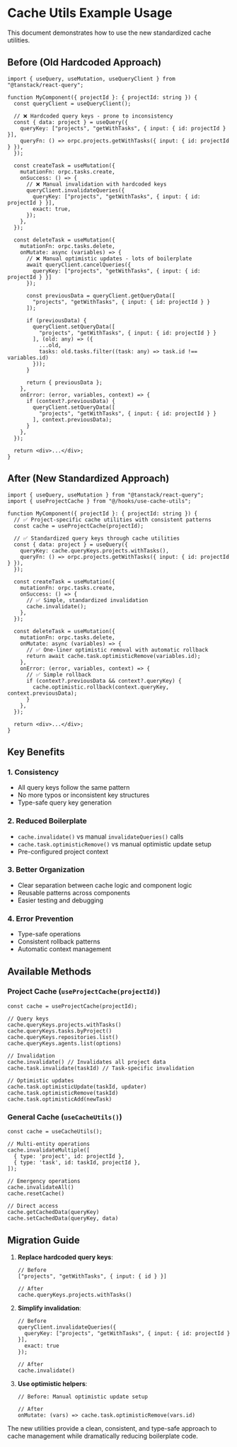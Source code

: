 # Cache Utils Example Usage

This document demonstrates how to use the new standardized cache utilities.

## Before (Old Hardcoded Approach)

```tsx
import { useQuery, useMutation, useQueryClient } from "@tanstack/react-query";

function MyComponent({ projectId }: { projectId: string }) {
  const queryClient = useQueryClient();

  // ❌ Hardcoded query keys - prone to inconsistency  
  const { data: project } = useQuery({
    queryKey: ["projects", "getWithTasks", { input: { id: projectId } }],
    queryFn: () => orpc.projects.getWithTasks({ input: { id: projectId } }),
  });

  const createTask = useMutation({
    mutationFn: orpc.tasks.create,
    onSuccess: () => {
      // ❌ Manual invalidation with hardcoded keys
      queryClient.invalidateQueries({
        queryKey: ["projects", "getWithTasks", { input: { id: projectId } }],
        exact: true,
      });
    },
  });

  const deleteTask = useMutation({
    mutationFn: orpc.tasks.delete,
    onMutate: async (variables) => {
      // ❌ Manual optimistic updates - lots of boilerplate
      await queryClient.cancelQueries({
        queryKey: ["projects", "getWithTasks", { input: { id: projectId } }]
      });
      
      const previousData = queryClient.getQueryData([
        "projects", "getWithTasks", { input: { id: projectId } }
      ]);
      
      if (previousData) {
        queryClient.setQueryData([
          "projects", "getWithTasks", { input: { id: projectId } }
        ], (old: any) => ({
          ...old,
          tasks: old.tasks.filter((task: any) => task.id !== variables.id)
        }));
      }
      
      return { previousData };
    },
    onError: (error, variables, context) => {
      if (context?.previousData) {
        queryClient.setQueryData([
          "projects", "getWithTasks", { input: { id: projectId } }
        ], context.previousData);
      }
    },
  });

  return <div>...</div>;
}
```

## After (New Standardized Approach)

```tsx
import { useQuery, useMutation } from "@tanstack/react-query";
import { useProjectCache } from "@/hooks/use-cache-utils";

function MyComponent({ projectId }: { projectId: string }) {
  // ✅ Project-specific cache utilities with consistent patterns
  const cache = useProjectCache(projectId);

  // ✅ Standardized query keys through cache utilities
  const { data: project } = useQuery({
    queryKey: cache.queryKeys.projects.withTasks(),
    queryFn: () => orpc.projects.getWithTasks({ input: { id: projectId } }),
  });

  const createTask = useMutation({
    mutationFn: orpc.tasks.create,
    onSuccess: () => {
      // ✅ Simple, standardized invalidation
      cache.invalidate();
    },
  });

  const deleteTask = useMutation({
    mutationFn: orpc.tasks.delete,
    onMutate: async (variables) => {
      // ✅ One-liner optimistic removal with automatic rollback
      return await cache.task.optimisticRemove(variables.id);
    },
    onError: (error, variables, context) => {
      // ✅ Simple rollback
      if (context?.previousData && context?.queryKey) {
        cache.optimistic.rollback(context.queryKey, context.previousData);
      }
    },
  });

  return <div>...</div>;
}
```

## Key Benefits

### 1. **Consistency**
- All query keys follow the same pattern
- No more typos or inconsistent key structures
- Type-safe query key generation

### 2. **Reduced Boilerplate** 
- `cache.invalidate()` vs manual `invalidateQueries()` calls
- `cache.task.optimisticRemove()` vs manual optimistic update setup
- Pre-configured project context

### 3. **Better Organization**
- Clear separation between cache logic and component logic
- Reusable patterns across components
- Easier testing and debugging

### 4. **Error Prevention**
- Type-safe operations
- Consistent rollback patterns
- Automatic context management

## Available Methods

### Project Cache (`useProjectCache(projectId)`)

```tsx
const cache = useProjectCache(projectId);

// Query keys
cache.queryKeys.projects.withTasks()
cache.queryKeys.tasks.byProject()
cache.queryKeys.repositories.list()
cache.queryKeys.agents.list(options)

// Invalidation
cache.invalidate() // Invalidates all project data
cache.task.invalidate(taskId) // Task-specific invalidation

// Optimistic updates  
cache.task.optimisticUpdate(taskId, updater)
cache.task.optimisticRemove(taskId)
cache.task.optimisticAdd(newTask)
```

### General Cache (`useCacheUtils()`)

```tsx
const cache = useCacheUtils();

// Multi-entity operations
cache.invalidateMultiple([
  { type: 'project', id: projectId },
  { type: 'task', id: taskId, projectId },
]);

// Emergency operations
cache.invalidateAll()
cache.resetCache()

// Direct access
cache.getCachedData(queryKey)
cache.setCachedData(queryKey, data)
```

## Migration Guide

1. **Replace hardcoded query keys**:
   ```tsx
   // Before
   ["projects", "getWithTasks", { input: { id } }]
   
   // After  
   cache.queryKeys.projects.withTasks()
   ```

2. **Simplify invalidation**:
   ```tsx
   // Before
   queryClient.invalidateQueries({
     queryKey: ["projects", "getWithTasks", { input: { id: projectId } }],
     exact: true
   });
   
   // After
   cache.invalidate()
   ```

3. **Use optimistic helpers**:
   ```tsx
   // Before: Manual optimistic update setup
   
   // After
   onMutate: (vars) => cache.task.optimisticRemove(vars.id)
   ```

The new utilities provide a clean, consistent, and type-safe approach to cache management while dramatically reducing boilerplate code.